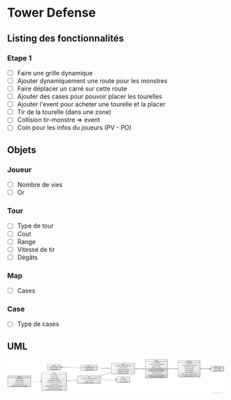 # Tower Defense

## Listing des fonctionnalités

### Etape 1

- [ ] Faire une grille dynamique
- [ ] Ajouter dynamiquement une route pour les monstres
- [ ] Faire déplacer un carré sur cette route
- [ ] Ajouter des cases pour pouvoir placer les tourelles
- [ ] Ajouter l'event pour acheter une tourelle et la placer
- [ ] Tir de la tourelle (dans une zone)
- [ ] Collision tir-monstre => event
- [ ] Coin pour les infos du joueurs (PV - PO)

## Objets

### Joueur

- [ ] Nombre de vies
- [ ] Or

### Tour
- [ ] Type de tour
- [ ] Cout
- [ ] Range
- [ ] Vitesse de tir
- [ ] Dégâts

### Map
- [ ] Cases

### Case
- [ ] Type de cases

## UML

![UML](./doc/UML.svg)

